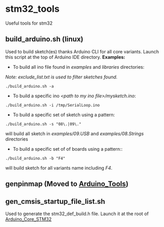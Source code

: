 # stm32_tools
Useful tools for stm32

## build_arduino.sh (linux)
Used to build sketch(es) thanks Arduino CLI for all core variants.
Launch this script at the top of Arduino IDE directory.
**Examples:** 
  * To build all ino file found in _examples_ and  _libraries_ directories:
  
_Note: exclude_list.txt is used to filter sketches found._
  
`./build_arduino.sh -a`
  * To build a specific ino _\<path to my ino file\>/mysketch.ino_:
  
`./build_arduino.sh -i /tmp/SerialLoop.ino`
  * To build a specific set of sketch using a pattern:
  
`./build_arduino.sh -s "08\.|09\."`

will build all sketch in _examples/09.USB_ and _examples/08.Strings_ directories
  * To build a specific set of of boards using a pattern::
  
`./build_arduino.sh -b "F4"`

will build sketch for all variants name including *F4*.

## genpinmap (Moved to [Arduino_Tools](https://github.com/stm32duino/Arduino_Tools))

## gen_cmsis_startup_file_list.sh
Used to generate the stm32_def_build.h file.
Launch it at the root of [Arduino_Core_STM32](https://github.com/stm32duino/Arduino_Core_STM32)


